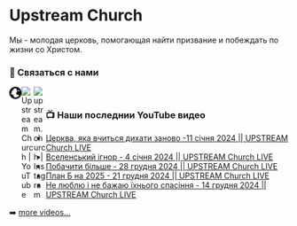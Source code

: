 # Upstream Church

Мы - молодая церковь, помогающая найти призвание и побеждать по жизни со Христом.

### 👥 Связаться с нами

[<img align="left" alt="upstream.life" width="22px" src="https://raw.githubusercontent.com/iconic/open-iconic/master/svg/globe.svg" />][website]
[<img align="left" alt="UpstreamChurch | YouTube" width="22px" src="https://cdn.jsdelivr.net/npm/simple-icons@v3/icons/youtube.svg" />][youtube]
[<img align="left" alt="upstream.church | Instagram" width="22px" src="https://cdn.jsdelivr.net/npm/simple-icons@v3/icons/instagram.svg" />][instagram]

<br />

### 📺 Наши последнии YouTube видео
<!-- YOUTUBE:START -->
- [Церква, яка вчиться дихати заново -11 січня 2024 || UPSTREAM Church LIVE](https://www.youtube.com/watch?v=BgvHLGfxP7g)
- [Вселенський ігнор - 4 січня 2024 || UPSTREAM Church LIVE](https://www.youtube.com/watch?v=k-SVB6EDrL0)
- [Побачити більше - 28 грудня 2024 || UPSTREAM Church LIVE](https://www.youtube.com/watch?v=bP7wncsEwvk)
- [План Б на 2025 - 21 грудня 2024 || UPSTREAM Church LIVE](https://www.youtube.com/watch?v=zXY7_SVN7ZE)
- [Не люблю і не бажаю їхнього спасіння - 14 грудня 2024 || UPSTREAM Church LIVE](https://www.youtube.com/watch?v=eTjklHcHyqM)
<!-- YOUTUBE:END -->

➡️ [more videos...](https://youtube.com/UpstreamChurch)

[website]: https://upstream.life/
[youtube]: https://youtube.com/UpstreamChurch
[instagram]: https://www.instagram.com/upstream.church
